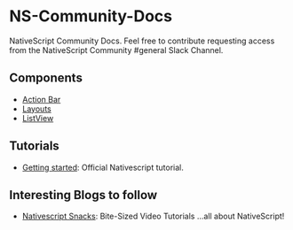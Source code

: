 # NS-Community-Docs
NativeScript Community Docs. Feel free to contribute requesting access from the NativeScript Community #general Slack Channel.

## Components
- [Action Bar](action-bar.md)
- [Layouts](layouts.md)
- [ListView](list-view.md)

## Tutorials
- [Getting started](http://docs.nativescript.org/start/getting-started): Official Nativescript tutorial.

## Interesting Blogs to follow
- [Nativescript Snacks](http://nativescriptsnacks.com/): Bite-Sized Video Tutorials ...all about NativeScript!
